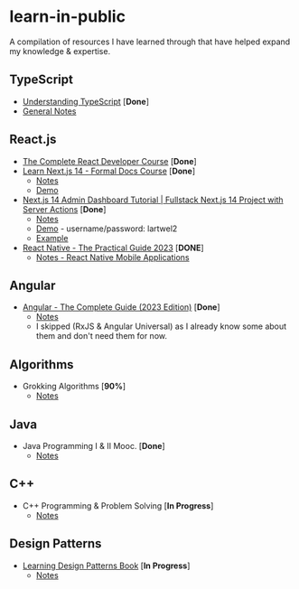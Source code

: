 # learn-in-public

A compilation of resources I have learned through that have helped expand my knowledge & expertise.

## TypeScript

- [Understanding TypeScript](https://www.udemy.com/course/understanding-typescript/) [**Done**]
- [General Notes](/typescript)

## React.js

- [The Complete React Developer Course](https://www.udemy.com/course/react-2nd-edition/) [**Done**]
- [Learn Next.js 14 - Formal Docs Course](https://nextjs.org/learn) [**Done**]
  - [Notes](/react/next-docs-dashboard)
  - [Demo](https://nextjs-docs-dashboard-rosy.vercel.app/)
- [Next.js 14 Admin Dashboard Tutorial | Fullstack Next.js 14 Project with Server Actions](https://www.youtube.com/watch?v=cBg6xA5C60s) [**Done**]
  - [Notes](/react/next-admin-dashboard)
  - [Demo](https://nextjs-admin-dashboard-six.vercel.app/) - username/password: lartwel2
  - [Example](https://nextjs-docs-dashboard-rosy.vercel.app)
- [React Native - The Practical Guide 2023](https://www.udemy.com/course/react-native-the-practical-guide/) [**DONE**]
  - [Notes - React Native Mobile Applications](/react/react-native-the-practical-guide/)

## Angular

- [Angular - The Complete Guide (2023 Edition)](https://www.udemy.com/course/the-complete-guide-to-angular-2/) [**Done**]
  - [Notes](/angular)
  - I skipped (RxJS & Angular Universal) as I already know some about them and don't need them for now.

## Algorithms

- Grokking Algorithms [**90%**]
  - [Notes](/algorithms/grokking-algorithms)

## Java

- Java Programming I & II Mooc. [**Done**]
  - [Notes](/java/)

## C++

- C++ Programming & Problem Solving [**In Progress**]
  - [Notes](/c++/)

## Design Patterns

- [Learning Design Patterns Book](https://www.patterns.dev/) [**In Progress**]
  - [Notes](/design-patterns/learning-patterns-book)
